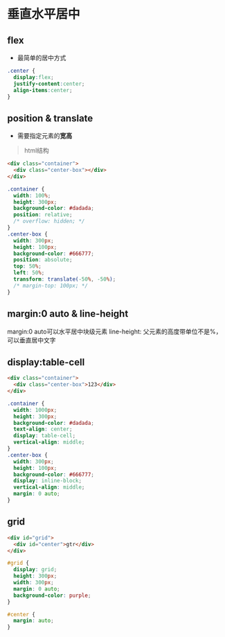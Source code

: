 # 垂直水平居中

## flex

- 最简单的居中方式

```css
.center {
  display:flex;
  justify-content:center;
  align-items:center;
}
```

## position & translate

- 需要指定元素的**宽高**

> html结构

```html
<div class="container">
  <div class="center-box"></div>
</div>
```

```css
.container {
  width: 100%;
  height: 300px;
  background-color: #dadada;
  position: relative;
  /* overflow: hidden; */
}
.center-box {
  width: 300px;
  height: 100px;
  background-color: #666777;
  position: absolute;
  top: 50%;
  left: 50%;
  transform: translate(-50%, -50%);
  /* margin-top: 100px; */
}
```

## margin:0 auto & line-height

margin:0 auto可以水平居中块级元素
line-height: 父元素的高度带单位不是%，可以垂直居中文字

## display:table-cell

```html
<div class="container">
  <div class="center-box">123</div>
</div>
```

```css
.container {
  width: 1000px;
  height: 300px;
  background-color: #dadada;
  text-align: center;
  display: table-cell;
  vertical-align: middle;
}
.center-box {
  width: 300px;
  height: 100px;
  background-color: #666777;
  display: inline-block;
  vertical-align: middle;
  margin: 0 auto;
}
```

## grid

```html
<div id="grid">
  <div id="center">gtr</div>
</div>
```

```css
#grid {
  display: grid;
  height: 300px;
  width: 300px;
  margin: 0 auto;
  background-color: purple;
}

#center {
  margin: auto;
}
```
